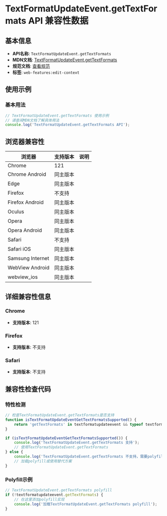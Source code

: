 # TextFormatUpdateEvent.getTextFormats API 兼容性数据

## 基本信息

- **API名称**: `TextFormatUpdateEvent.getTextFormats`
- **MDN文档**: [TextFormatUpdateEvent.getTextFormats](https://developer.mozilla.org/docs/Web/API/TextFormatUpdateEvent/getTextFormats)
- **规范文档**: [查看规范](https://w3c.github.io/edit-context/#dom-textformatupdateevent-gettextformats)
- **标签**: `web-features:edit-context`

## 使用示例

### 基本用法

```javascript
// TextFormatUpdateEvent.getTextFormats 使用示例
// 请查阅MDN文档了解具体用法
console.log('TextFormatUpdateEvent.getTextFormats API');
```

## 浏览器兼容性

| 浏览器 | 支持版本 | 说明 |
|--------|----------|------|
| Chrome | 121 |  |
| Chrome Android | 同主版本 |  |
| Edge | 同主版本 |  |
| Firefox | 不支持 |  |
| Firefox Android | 同主版本 |  |
| Oculus | 同主版本 |  |
| Opera | 同主版本 |  |
| Opera Android | 同主版本 |  |
| Safari | 不支持 |  |
| Safari iOS | 同主版本 |  |
| Samsung Internet | 同主版本 |  |
| WebView Android | 同主版本 |  |
| webview_ios | 同主版本 |  |

## 详细兼容性信息

### Chrome

- **支持版本**: 121

### Firefox

- **支持版本**: 不支持

### Safari

- **支持版本**: 不支持

## 兼容性检查代码

### 特性检测

```javascript
// 检查TextFormatUpdateEvent.getTextFormats是否支持
function isTextFormatUpdateEventGetTextFormatsSupported() {
    return 'getTextFormats' in textformatupdateevent && typeof textformatupdateevent.getTextFormats === 'function';
}

if (isTextFormatUpdateEventGetTextFormatsSupported()) {
    console.log('TextFormatUpdateEvent.getTextFormats 支持');
    // 使用TextFormatUpdateEvent.getTextFormats
} else {
    console.log('TextFormatUpdateEvent.getTextFormats 不支持，需要polyfill');
    // 加载polyfill或使用替代方案
}
```

### Polyfill示例

```javascript
// TextFormatUpdateEvent.getTextFormats polyfill
if (!textformatupdateevent.getTextFormats) {
    // 在这里添加polyfill实现
    console.log('加载TextFormatUpdateEvent.getTextFormats polyfill');
}
```

